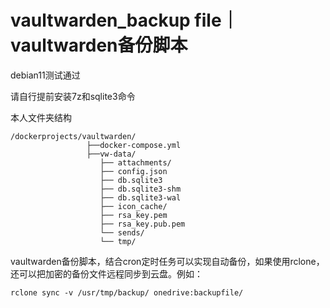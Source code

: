 # vaultwarden_backup file｜vaultwarden备份脚本

debian11测试通过

请自行提前安装7z和sqlite3命令

本人文件夹结构

```
/dockerprojects/vaultwarden/
                 ├──docker-compose.yml
                 ├──vw-data/
                    ├── attachments/          
                    ├── config.json         
                    ├── db.sqlite3         
                    ├── db.sqlite3-shm     
                    ├── db.sqlite3-wal     
                    ├── icon_cache/                   
                    ├── rsa_key.pem
                    ├── rsa_key.pub.pem
                    └── sends/
                    └── tmp/                    
```

vaultwarden备份脚本，结合cron定时任务可以实现自动备份，如果使用rclone，还可以把加密的备份文件远程同步到云盘。例如：
```
rclone sync -v /usr/tmp/backup/ onedrive:backupfile/ 
```
